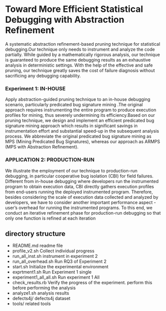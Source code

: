 # Toward More Efficient Statistical Debugging with Abstraction Refinement

A systematic abstraction refinement-based pruning technique for statistical debugging.Our technique only needs to instrument and analyze the code partially. While guided by a mathematically rigorous analysis, our technique is guaranteed to produce the same debugging results as an exhaustive analysis in deterministic settings. With the help of the effective and safe pruning, our technique greatly saves the cost of failure diagnosis without sacrificing any debugging capability.

### Experiment 1: IN-HOUSE 

Apply abstraction-guided pruning technique to an in-house debugging scenario, particularly predicated bug signature mining .The original approach requires instrumenting the entire program
to produce execution profiles for mining, thus severely undermining its efficiency.Based on our pruning technique, we design and implement an efficient predicated bug signature mining approach which results in significant savings in instrumentation effort and substantial speed-up in the subsequent analysis process. We abbreviate the original predicated bug signature mining as MPS (Mining Predicated Bug Signatures), whereas our approach as ARMPS (MPS with Abstraction Refinement).

### APPLICATION 2: PRODUCTION-RUN 

We illustrate the employment of our technique to production-run debugging, in particular cooperative bug isolation (CBI) for field failures. Different from in-house debugging where developers run the instrumented program to obtain execution data, CBI directly gathers execution profiles from end-users running the deployed instrumented program. Therefore, besides considering the scale of execution data collected and analyzed by developers, we have to consider another important performance aspect - user’s overhead for running the instrumented programs. To this end, we conduct an iterative refinement phase for production-run debugging so that only one function is refined at each iteration

## directory structure

- README.md readme file
- profile_v2.sh Collect individual progress
- run_all_inst.sh instrument in experiment 2
- run_all_overhead.sh Run RQ3 of Experiment 2
- start.sh Initialize the experimental environment
- exprtment1.sh Run Experiment 1 single
- experiment1_all_all.sh Run experiment 1 All
- check_results.rb Verify the progress of the experiment. perform this before performing the analysis
- analyze1.sh analysis results
- defects4j/ defects4j dataset
- tools/  related tools